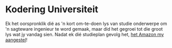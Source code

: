# Kodering Universiteit

Ek het oorspronklik dié as 'n kort om-te-doen lys van studie onderwerpe om 'n sagteware ingenieur te word gemaak,
maar did het gegroei tot die groot lys wat jy vandag sien. Nadat ek dié studieplan gevolg het, [het Amazon my aangestel](https://startupnextdoor.com/ive-been-acquired-by-amazon/?src=ciu)!